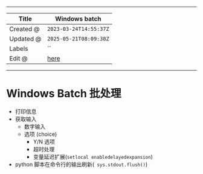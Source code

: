 -----

| Title     | Windows batch                                        |
| --------- | ---------------------------------------------------- |
| Created @ | `2023-03-24T14:55:37Z`                               |
| Updated @ | `2025-05-21T08:09:38Z`                               |
| Labels    | \`\`                                                 |
| Edit @    | [here](https://github.com/junxnone/xwiki/issues/230) |

-----

# Windows Batch 批处理

  - 打印信息
  - 获取输入
      - 数字输入
      - 选项 (choice)
          - Y/N 选项
          - 超时处理
          - 变量延迟扩展(`setlocal enabledelayedexpansion`)
  - python 脚本在命令行的输出刷新(`  sys.stdout.flush() `)
